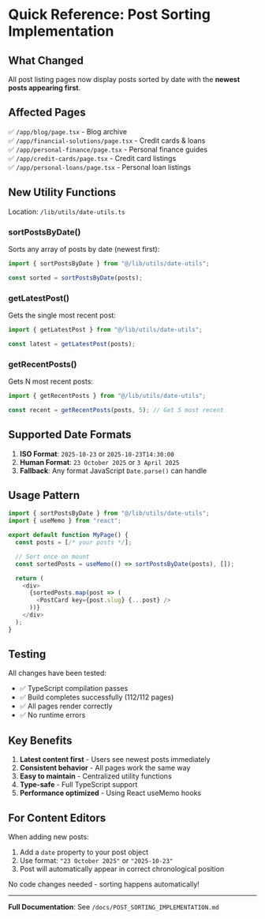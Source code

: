 # Quick Reference: Post Sorting Implementation

## What Changed

All post listing pages now display posts sorted by date with the **newest posts appearing first**.

## Affected Pages

✅ `/app/blog/page.tsx` - Blog archive  
✅ `/app/financial-solutions/page.tsx` - Credit cards & loans  
✅ `/app/personal-finance/page.tsx` - Personal finance guides  
✅ `/app/credit-cards/page.tsx` - Credit card listings  
✅ `/app/personal-loans/page.tsx` - Personal loan listings

## New Utility Functions

Location: `/lib/utils/date-utils.ts`

### sortPostsByDate()

Sorts any array of posts by date (newest first):

```typescript
import { sortPostsByDate } from "@/lib/utils/date-utils";

const sorted = sortPostsByDate(posts);
```

### getLatestPost()

Gets the single most recent post:

```typescript
import { getLatestPost } from "@/lib/utils/date-utils";

const latest = getLatestPost(posts);
```

### getRecentPosts()

Gets N most recent posts:

```typescript
import { getRecentPosts } from "@/lib/utils/date-utils";

const recent = getRecentPosts(posts, 5); // Get 5 most recent
```

## Supported Date Formats

1. **ISO Format**: `2025-10-23` or `2025-10-23T14:30:00`
2. **Human Format**: `23 October 2025` or `3 April 2025`
3. **Fallback**: Any format JavaScript `Date.parse()` can handle

## Usage Pattern

```typescript
import { sortPostsByDate } from "@/lib/utils/date-utils";
import { useMemo } from "react";

export default function MyPage() {
  const posts = [/* your posts */];

  // Sort once on mount
  const sortedPosts = useMemo(() => sortPostsByDate(posts), []);

  return (
    <div>
      {sortedPosts.map(post => (
        <PostCard key={post.slug} {...post} />
      ))}
    </div>
  );
}
```

## Testing

All changes have been tested:

- ✅ TypeScript compilation passes
- ✅ Build completes successfully (112/112 pages)
- ✅ All pages render correctly
- ✅ No runtime errors

## Key Benefits

1. **Latest content first** - Users see newest posts immediately
2. **Consistent behavior** - All pages work the same way
3. **Easy to maintain** - Centralized utility functions
4. **Type-safe** - Full TypeScript support
5. **Performance optimized** - Using React useMemo hooks

## For Content Editors

When adding new posts:

1. Add a `date` property to your post object
2. Use format: `"23 October 2025"` or `"2025-10-23"`
3. Post will automatically appear in correct chronological position

No code changes needed - sorting happens automatically!

---

**Full Documentation**: See `/docs/POST_SORTING_IMPLEMENTATION.md`
